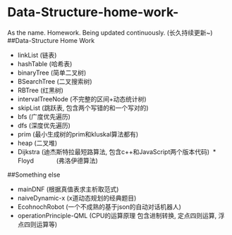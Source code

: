 # Data-Structure-home-work-
As the name. Homework.
Being updated continuously. (长久持续更新~)
##Data-Structure Home Work
  * linkList          (链表)
  * hashTable         (哈希表)
  * binaryTree        (简单二叉树)
  * BSearchTree       (二叉搜索树)
  * RBTree            (红黑树)
  * intervalTreeNode  (不完整的区间+动态统计树)
  * skipList          (跳跃表, 包含两个写错的和一个写对的)
  * bfs               (广度优先遍历)
  * dfs               (深度优先遍历)
  * prim              (最小生成树的prim和kluskal算法都有)
  * heap              (二叉堆)
  * Dijkstra          (迪杰斯特拉最短路算法, 包含c++和JavaScript两个版本代码)
  * Floyd             (弗洛伊德算法)
   
  
##Something else
  * mainDNF           (根据真值表求主析取范式)
  * naiveDynamic-x    (x道动态规划的经典题目)
  * EcohnochRobot     (一个不成熟的基于json的自动对话机器人)
  * operationPrinciple-QML  (CPU的运算原理 包含进制转换, 定点四则运算, 浮点四则运算等)
